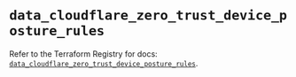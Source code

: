 # `data_cloudflare_zero_trust_device_posture_rules`

Refer to the Terraform Registry for docs: [`data_cloudflare_zero_trust_device_posture_rules`](https://registry.terraform.io/providers/cloudflare/cloudflare/5.8.2/docs/data-sources/zero_trust_device_posture_rules).
